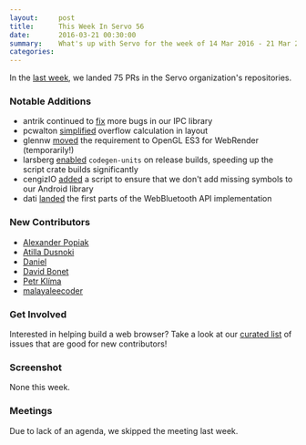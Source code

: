 ```yaml
---
layout:     post
title:      This Week In Servo 56
date:       2016-03-21 00:30:00
summary:    What's up with Servo for the week of 14 Mar 2016 - 21 Mar 2016
categories:
---
```


In the [last week](https://github.com/pulls?page=1&q=is%3Apr+is%3Amerged+closed%3A2016-03-14..2016-03-21+user%3Aservo), we landed 75 PRs in the Servo organization's repositories.

### Notable Additions

 - antrik continued to [fix](https://github.com/servo/ipc-channel/pull/52) more bugs in our IPC library
 - pcwalton [simplified](https://github.com/servo/servo/pull/10064) overflow calculation in layout
 - glennw [moved](https://github.com/servo/gleam/pull/69) the requirement to OpenGL ES3 for WebRender (temporarily!)
 - larsberg [enabled](https://github.com/servo/servo/pull/9987) `codegen-units` on release builds, speeding up the script crate builds significantly
 - cengizIO [added](https://github.com/servo/servo/pull/9981) a script to ensure that we don't add missing symbols to our Android library
 - dati [landed](https://github.com/servo/servo/pull/9838) the first parts of the WebBluetooth API implementation

### New Contributors

 - [Alexander Popiak](https://github.com/apopiak)
 - [Atilla Dusnoki](https://github.com/dati91)
 - [Daniel](https://github.com/ddefisher)
 - [David Bonet](https://github.com/davidbm)
 - [Petr Klíma](https://github.com/qaxi)
 - [malayaleecoder](https://github.com/malayaleecoder)

### Get Involved

Interested in helping build a web browser? Take a look at our [curated list](https://starters.servo.org/) of issues that are good for new contributors!

### Screenshot

None this week.

### Meetings

Due to lack of an agenda, we skipped the meeting last week.
